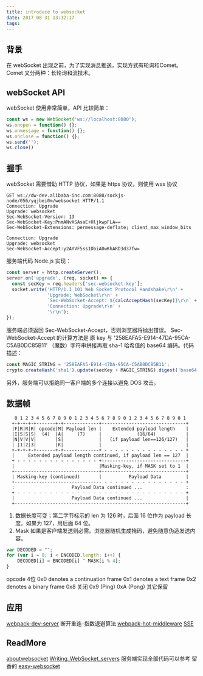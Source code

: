 ```yaml
---
title: introduce to websocket
date: 2017-08-31 13:32:17
tags:
---
```


## 背景

在 webSocket 出现之前，为了实现消息推送，实现方式有轮询和Comet。Comet 又分两种：长轮询和流技术。

<!-- more -->

## webSocket API
webSocket 使用非常简单，API 比较简单：
```js
const ws = new WebSocket('ws://localhost:8080');
ws.onopen = function() {};
ws.onmessage = function() {};
ws.onclose = function() {};
ws.send('');
ws.close()
```

## 握手
webSocket 需要借助 HTTP 协议，如果是 https 协议，则使用 wss 协议

```http
GET ws://dw-dev.alibaba-inc.com:8080/sockjs-node/056/yqjbei0m/websocket HTTP/1.1
Connection: Upgrade
Upgrade: websocket
Sec-WebSocket-Version: 13
Sec-WebSocket-Key:PnmANvXSAsaE+HljkwpFLA==
Sec-WebSocket-Extensions: permessage-deflate; client_max_window_bits
```

```http
Connection: Upgrade
Upgrade: websocket
Sec-WebSocket-Accept:y2AYVF5ss1DbiA0wKhARD3d37fw=
```

服务端代码 Node.js 实现：
```js
const server = http.createServer();
server.on('upgrade', (req, socket) => {
  const secKey = req.headers['sec-websocket-key'];
  socket.write('HTTP/1.1 101 Web Socket Protocol Handshake\r\n' +
               'Upgrade: WebSocket\r\n' +
               `Sec-WebSocket-Accept: ${calcAcceptHash(secKey)}\r\n` +
               'Connection: Upgrade\r\n' +
               '\r\n');
});
```

服务端必须返回 Sec-WebSocket-Accept，否则浏览器将抛出错误。 Sec-WebSocket-Accept 的计算方法是 原 key 与 '258EAFA5-E914-47DA-95CA-C5AB0DC85B11' （魔数）字符串拼接再取 sha-1 哈希值的 base64 编码。代码描述：
```javascript
const MAGIC_STRING = '258EAFA5-E914-47DA-95CA-C5AB0DC85B11';
crypto.createHash('sha1').update(secKey + MAGIC_STRING).digest('base64');
```

另外，服务端可以拒绝同一客户端的多个连接以避免 DOS 攻击。

## 数据帧

```
   0 1 2 3 4 5 6 7 8 9 0 1 2 3 4 5 6 7 8 9 0 1 2 3 4 5 6 7 8 9 0 1
  +-+-+-+-+-------+-+-------------+-------------------------------+
  |F|R|R|R| opcode|M| Payload len |    Extended payload length    |
  |I|S|S|S|  (4)  |A|     (7)     |             (16/64)           |
  |N|V|V|V|       |S|             |   (if payload len==126/127)   |
  | |1|2|3|       |K|             |                               |
  +-+-+-+-+-------+-+-------------+ - - - - - - - - - - - - - - - +
  |     Extended payload length continued, if payload len == 127  |
  + - - - - - - - - - - - - - - - +-------------------------------+
  |                               |Masking-key, if MASK set to 1  |
  +-------------------------------+-------------------------------+
  | Masking-key (continued)       |          Payload Data         |
  +-------------------------------- - - - - - - - - - - - - - - - +
  :                     Payload Data continued ...                :
  + - - - - - - - - - - - - - - - - - - - - - - - - - - - - - - - +
  |                     Payload Data continued ...                |
  +---------------------------------------------------------------+
```

1. 数据长度可变；第二字节标示的 len 为 126 时，后面 16 位作为 payload 长度。如果为 127，用后面 64 位。
2.  Mask 如果是客户端发送则必需。浏览器随机生成掩码，避免随意伪造发送内容。


```js
var DECODED = "";
for (var i = 0; i < ENCODED.length; i++) {
    DECODED[i] = ENCODED[i] ^ MASK[i % 4];
}
```

opcode 4位
0x0 denotes a continuation frame
0x1 denotes a text frame
0x2 denotes a binary frame
0x8 关闭
0x9 (Ping)
0xA (Pong)
其它保留

## 应用

[webpack-dev-server](https://github.com/webpack/webpack-dev-server) 断开重连-指数退避算法
[webpack-hot-middleware](https://github.com/glenjamin/webpack-hot-middleware) [SSE](https://www.html5rocks.com/en/tutorials/eventsource/basics/)

## ReadMore

[aboutwebsocket](https://www.websocket.org/aboutwebsocket.html)
[Writing_WebSocket_servers](https://developer.mozilla.org/en-US/docs/Web/API/WebSockets_API/Writing_WebSocket_servers)
服务端实现全部代码可以参考 留香的 [easy-websocket](https://github.com/vincentLiuxiang/easy-websocket)
